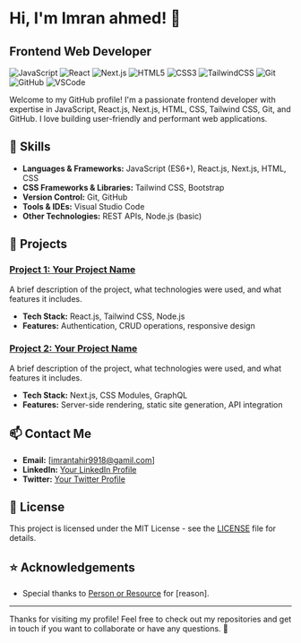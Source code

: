 # Hi, I'm Imran ahmed! 👋

## Frontend Web Developer

![JavaScript](https://img.shields.io/badge/-JavaScript-333?style=for-the-badge&logo=javascript)
![React](https://img.shields.io/badge/-React-333?style=for-the-badge&logo=react)
![Next.js](https://img.shields.io/badge/-Next.js-333?style=for-the-badge&logo=next.js)
![HTML5](https://img.shields.io/badge/-HTML5-333?style=for-the-badge&logo=html5)
![CSS3](https://img.shields.io/badge/-CSS3-333?style=for-the-badge&logo=css3)
![TailwindCSS](https://img.shields.io/badge/-TailwindCSS-333?style=for-the-badge&logo=tailwind-css)
![Git](https://img.shields.io/badge/-Git-333?style=for-the-badge&logo=git)
![GitHub](https://img.shields.io/badge/-GitHub-333?style=for-the-badge&logo=github)
![VSCode](https://img.shields.io/badge/-VS%20Code-333?style=for-the-badge&logo=visual-studio-code)

Welcome to my GitHub profile! I'm a passionate frontend developer with expertise in JavaScript, React.js, Next.js, HTML, CSS, Tailwind CSS, Git, and GitHub. I love building user-friendly and performant web applications.

## 🚀 Skills

- **Languages & Frameworks:** JavaScript (ES6+), React.js, Next.js, HTML, CSS
- **CSS Frameworks & Libraries:** Tailwind CSS, Bootstrap
- **Version Control:** Git, GitHub
- **Tools & IDEs:** Visual Studio Code
- **Other Technologies:** REST APIs, Node.js (basic)

## 📂 Projects

### [Project 1: Your Project Name](https://github.com/your_username/project1)
A brief description of the project, what technologies were used, and what features it includes.
- **Tech Stack:** React.js, Tailwind CSS, Node.js
- **Features:** Authentication, CRUD operations, responsive design

### [Project 2: Your Project Name](https://github.com/your_username/project2)
A brief description of the project, what technologies were used, and what features it includes.
- **Tech Stack:** Next.js, CSS Modules, GraphQL
- **Features:** Server-side rendering, static site generation, API integration

## 📫 Contact Me

- **Email:** [imrantahir9918@gamil.com]
- **LinkedIn:** [Your LinkedIn Profile](https://www.linkedin.com/in/your_username/)
- **Twitter:** [Your Twitter Profile](https://twitter.com/your_username)

## 📜 License

This project is licensed under the MIT License - see the [LICENSE](LICENSE) file for details.

## ⭐ Acknowledgements

- Special thanks to [Person or Resource](link) for [reason].

---

Thanks for visiting my profile! Feel free to check out my repositories and get in touch if you want to collaborate or have any questions. 🙌
